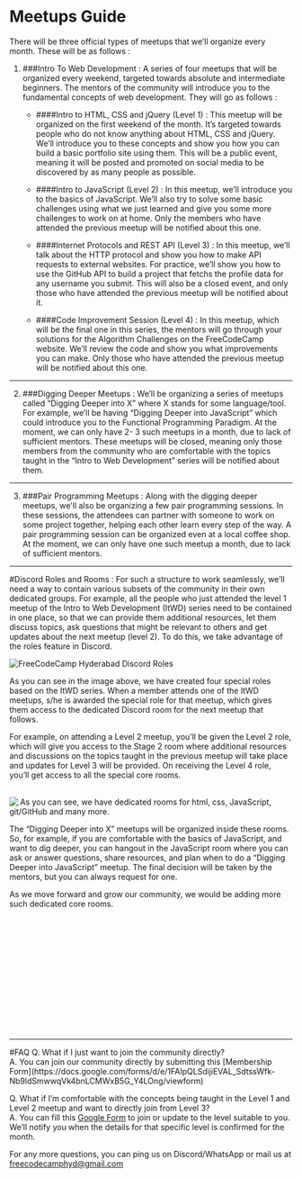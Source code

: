 # Meetups Guide

There will be three official types of meetups that we’ll organize every month. These will be as follows :
	
1. ###Intro To Web Development : 
  A series of four meetups that will be organized every weekend, targeted towards absolute and intermediate beginners. The mentors of the community will introduce you to the fundamental concepts of web development. They will go as follows : 

    * ####Intro to HTML, CSS and jQuery (Level 1) : 
    This meetup will be organized on the first weekend of the month. It’s targeted towards people who do not know anything about HTML, CSS and jQuery. We’ll introduce you to these concepts and show you how you can build a basic portfolio site using them. This will be a public event, meaning it will be posted and promoted on social media to be discovered by as many people as possible. 

    * ####Intro to JavaScript (Level 2) : 
      In this meetup, we’ll introduce you to the basics of JavaScript. We’ll also try to solve some basic challenges using what we just learned and give you some more challenges to work on at home. Only the members who have attended the previous meetup will be notified about this one. 

    * ####Internet Protocols and REST API (Level 3) : 
      In this meetup, we’ll talk about the HTTP protocol and show you how to make API requests to external websites. For practice, we’ll show you how to use the GitHub API to build a project that fetchs the profile data for any username you submit. This will also be a closed event, and only those who have attended the previous meetup will be notified about it. 
      
    * ####Code Improvement Session (Level 4) : 
      In this meetup, which will be the final one in this series, the mentors will go through your solutions for the Algorithm Challenges on the FreeCodeCamp website. We’ll review the code and show you what improvements you can make. Only those who have attended the previous meetup will be notified about this one.
  
  <hr>

2. ###Digging Deeper Meetups : 
  We’ll be organizing a series of meetups called “Digging Deeper into X” where X stands for some language/tool. For example, we’ll  be having “Digging Deeper into JavaScript” which could introduce you to the Functional Programming Paradigm. At the moment, we can only have 2- 3 such meetups in a month, due to lack of sufficient mentors. These meetups will be closed, meaning only those members from the community who are comfortable with the topics taught in the “Intro to Web Development” series will be notified about them.
<hr>

3. ###Pair Programming Meetups : 
  Along with the digging deeper meetups, we'll also be organizing a few pair programming sessions. In these sessions, the attendees can partner with someone to work on some project together, helping each other learn every step of the way. A pair programming session can be organized even at a local coffee shop. At the moment, we can only have one such meetup a month, due to lack of sufficient mentors.
<hr>

#Discord Roles and Rooms : 
For such a structure to work seamlessly, we’ll need a way to contain various subsets of the community in their own dedicated groups. For example, all the people who just attended the level 1 meetup of the Intro to Web Development (ItWD) series need to be contained in one place, so that we can provide them additional resources, let them discuss topics, ask questions that might be relevant to others and get updates about the next meetup (level 2). To do this, we take advantage of the roles feature in Discord. 

![FreeCodeCamp Hyderabad Discord Roles](https://cloud.githubusercontent.com/assets/6577624/17297130/007769bc-5822-11e6-8be0-ab2365db584f.png)

As you can see in the image above, we have created four special roles based on the ItWD series. When a member attends one of the ItWD meetups, s/he is awarded the special role for that meetup, which gives them access to the dedicated Discord room for the next meetup that follows. 

For example, on attending a Level 2 meetup, you’ll be given the Level 2 role, which will give you access to the Stage 2 room where additional resources and discussions on the topics taught in the previous meetup will take place and updates for Level 3 will be provided. On receiving the Level 4 role, you’ll get access to all the special core rooms.

<br>

<img align="left" src="https://cloud.githubusercontent.com/assets/6577624/17297265/8e77e03e-5822-11e6-9887-593699233302.png"/>
As you can see, we have dedicated rooms for html, css, JavaScript, git/GitHub and many more. 

The “Digging Deeper into X” meetups will be organized inside these rooms. So, for example, if you are comfortable with the basics of JavaScript, and want to dig deeper, you can hangout in the JavaScript room where you can ask or answer questions, share resources, and plan when to do a “Digging Deeper into JavaScript” meetup. The final decision will be taken by the mentors, but you can always request for one.

As we move forward and grow our community, we would be adding more such dedicated core rooms. 

<br><br><br><br><br><br><br><br><br><br><br><br>
<hr>
#FAQ 
Q. What if I just want to join the community directly? <br>
A. You can join our community directly by submitting this [Membership Form](https://docs.google.com/forms/d/e/1FAIpQLSdijiEVAL_SdtssWfk-Nb9ldSmwwqVk4bnLCMWxB5G_Y4LOng/viewform)

Q. What if I’m comfortable with the concepts being taught in the Level 1 and Level 2 meetup and want to directly join from Level 3? <br>
A. You can fill this [Google Form](https://goo.gl/esglnI) to join or update to the level suitable to you. We’ll notify you when the details for that specific level is confirmed for the month. 


For any more questions, you can ping us on Discord/WhatsApp or mail us at freecodecamphyd@gmail.com
